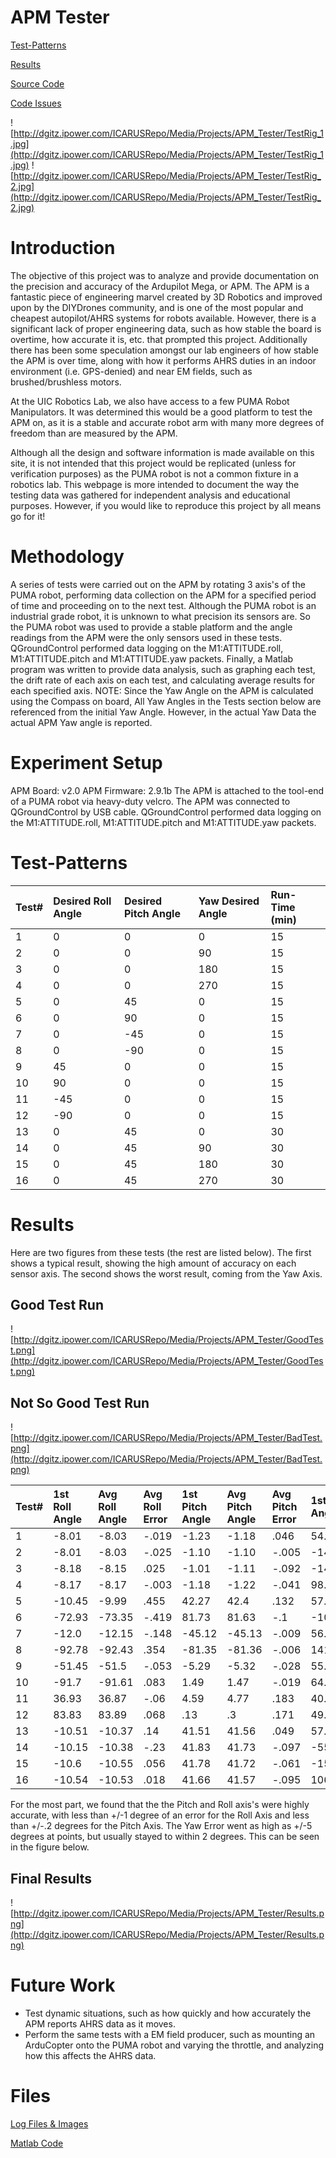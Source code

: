 # APM Tester #

[Test-Patterns](APM_Tester#Test-Patterns.md)

[Results](APM_Tester#Results.md)

[Source Code](https://bitbucket.org/uicrobotics/apm_tester/src)

[Code Issues](https://bitbucket.org/uicrobotics/apm_tester/issues?status=new&status=open)

![http://dgitz.ipower.com/ICARUSRepo/Media/Projects/APM_Tester/TestRig_1.jpg](http://dgitz.ipower.com/ICARUSRepo/Media/Projects/APM_Tester/TestRig_1.jpg)
![http://dgitz.ipower.com/ICARUSRepo/Media/Projects/APM_Tester/TestRig_2.jpg](http://dgitz.ipower.com/ICARUSRepo/Media/Projects/APM_Tester/TestRig_2.jpg)
# Introduction #

The objective of this project was to analyze and provide documentation on the precision and accuracy of the Ardupilot Mega, or APM.  The APM is a fantastic piece of engineering marvel created by 3D Robotics and improved upon by the DIYDrones community, and is one of the most popular and cheapest autopilot/AHRS systems for robots available.  However, there is a significant lack of proper engineering data, such as how stable the board is overtime, how accurate it is, etc. that prompted this project.  Additionally there has been some speculation amongst our lab engineers of how stable the APM is over time, along with how it performs AHRS duties in an indoor environment (i.e. GPS-denied) and near EM fields, such as brushed/brushless motors.

At the UIC Robotics Lab, we also have access to a few PUMA Robot Manipulators.  It was determined this would be a good platform to test the APM on, as it is a stable and accurate robot arm with many more degrees of freedom than are measured by the APM.

Although all the design and software information is made available on this site, it is not intended that this project would be replicated (unless for verification purposes) as the PUMA robot is not a common fixture in a robotics lab.  This webpage is more intended to document the way the testing data was gathered for independent analysis and educational purposes.  However, if you would like to reproduce this project by all means go for it!


# Methodology #
A series of tests were carried out on the APM by rotating 3 axis's of the PUMA robot, performing data collection on the APM for a specified period of time and proceeding on to the next test.  Although the PUMA robot is an industrial grade robot, it is unknown to what precision its sensors are.  So the PUMA robot was used to provide a stable platform and the angle readings from the APM were the only sensors used in these tests.  QGroundControl performed data logging on the M1:ATTITUDE.roll, M1:ATTITUDE.pitch and M1:ATTITUDE.yaw packets.  Finally, a Matlab program was written to provide data analysis, such as graphing each test, the drift rate of each axis on each test, and calculating average results for each specified axis.  NOTE:  Since the Yaw Angle on the APM is calculated using the Compass on board, All Yaw Angles in the Tests section below are referenced from the initial Yaw Angle.  However, in the actual Yaw Data the actual APM Yaw angle is reported.

# Experiment Setup #
APM Board: v2.0
APM Firmware: 2.9.1b
The APM is attached to the tool-end of a PUMA robot via heavy-duty velcro.  The APM was connected to QGroundControl by USB cable.  QGroundControl performed data logging on the M1:ATTITUDE.roll, M1:ATTITUDE.pitch and M1:ATTITUDE.yaw packets.

# Test-Patterns #
| **Test#** | **Desired Roll Angle** | **Desired Pitch Angle** | **Yaw Desired Angle** | **Run-Time (min)** |
|:----------|:-----------------------|:------------------------|:----------------------|:-------------------|
| 1         | 0                      | 0                       | 0                     | 15                 |
| 2         | 0                      | 0                       | 90                    | 15                 |
| 3         | 0                      | 0                       | 180                   | 15                 |
| 4         | 0                      | 0                       | 270                   | 15                 |
| 5         | 0                      | 45                      | 0                     | 15                 |
| 6         | 0                      | 90                      | 0                     | 15                 |
| 7         | 0                      | -45                     | 0                     | 15                 |
| 8         | 0                      | -90                     | 0                     | 15                 |
| 9         | 45                     | 0                       | 0                     | 15                 |
| 10        | 90                     | 0                       | 0                     | 15                 |
| 11        | -45                    | 0                       | 0                     | 15                 |
| 12        | -90                    | 0                       | 0                     | 15                 |
| 13        | 0                      | 45                      | 0                     | 30                 |
| 14        | 0                      | 45                      | 90                    | 30                 |
| 15        | 0                      | 45                      | 180                   | 30                 |
| 16        | 0                      | 45                      | 270                   | 30                 |

# Results #
Here are two figures from these tests (the rest are listed below).  The first shows a typical result, showing the high amount of accuracy on each sensor axis.  The second shows the worst result, coming from the Yaw Axis.

## Good Test Run ##
![http://dgitz.ipower.com/ICARUSRepo/Media/Projects/APM_Tester/GoodTest.png](http://dgitz.ipower.com/ICARUSRepo/Media/Projects/APM_Tester/GoodTest.png)

## Not So Good Test Run ##
![http://dgitz.ipower.com/ICARUSRepo/Media/Projects/APM_Tester/BadTest.png](http://dgitz.ipower.com/ICARUSRepo/Media/Projects/APM_Tester/BadTest.png)

| **Test#** | **1st Roll Angle** | **Avg Roll Angle** | **Avg Roll Error** | **1st Pitch Angle** | **Avg Pitch Angle** | **Avg Pitch Error** | **1st Yaw Angle** | **Avg Yaw Angle** | **Avg Yaw Error** |
|:----------|:-------------------|:-------------------|:-------------------|:--------------------|:--------------------|:--------------------|:------------------|:------------------|:------------------|
| 1         | -8.01              | -8.03              | -.019              | -1.23               | -1.18               | .046                | 54.81             | 54.87             | .066              |
| 2         | -8.01              | -8.03              | -.025              | -1.10               | -1.10               | -.005               | -14.51            | -14.92            | -.414             |
| 3         | -8.18              | -8.15              | .025               | -1.01               | -1.11               | -.092               | -147.66           | -147.16           | .501              |
| 4         | -8.17              | -8.17              | -.003              | -1.18               | -1.22               | -.041               | 98.41             | 98.79             | .385              |
| 5         | -10.45             | -9.99              | .455               | 42.27               | 42.4                | .132                | 57.43             | 56.54             | .894              |
| 6         | -72.93             | -73.35             | -.419              | 81.73               | 81.63               | -.1                 | -10.46            | -5.61             | 4.851             |
| 7         | -12.0              | -12.15             | -.148              | -45.12              | -45.13              | -.009               | 56.1              | 56.34             | .236              |
| 8         | -92.78             | -92.43             | .354               | -81.35              | -81.36              | -.006               | 141.14            | 141.82            | .677              |
| 9         | -51.45             | -51.5              | -.053              | -5.29               | -5.32               | -.028               | 55.35             | 55.57             | .215              |
| 10        | -91.7              | -91.61             | .083               | 1.49                | 1.47                | -.019               | 64.03             | 60.48             | -3.552            |
| 11        | 36.93              | 36.87              | -.06               | 4.59                | 4.77                | .183                | 40.27             | 40.48             | .211              |
| 12        | 83.83              | 83.89              | .068               | .13                 | .3                  | .171                | 49.87             | 54.54             | 4.579             |
| 13        | -10.51             | -10.37             | .14                | 41.51               | 41.56               | .049                | 57.15             | 56.98             | -.17              |
| 14        | -10.15             | -10.38             | -.23               | 41.83               | 41.73               | -.097               | -55.72            | -55.07            | .647              |
| 15        | -10.6              | -10.55             | .056               | 41.78               | 41.72               | -.061               | -152.1            | -151.87           | .237              |
| 16        | -10.54             | -10.53             | .018               | 41.66               | 41.57               | -.095               | 106.34            | 106.81            | .464              |

For the most part, we found that the the Pitch and Roll axis's were highly accurate, with less than +/-1 degree of an error for the Roll Axis and less than +/-.2 degrees for the Pitch Axis.  The Yaw Error went as high as +/-5 degrees at points, but usually stayed to within 2 degrees.  This can be seen in the figure below.

## Final Results ##
![http://dgitz.ipower.com/ICARUSRepo/Media/Projects/APM_Tester/Results.png](http://dgitz.ipower.com/ICARUSRepo/Media/Projects/APM_Tester/Results.png)
# Future Work #
  * Test dynamic situations, such as how quickly and how accurately the APM reports AHRS data as it moves.
  * Perform the same tests with a EM field producer, such as mounting an ArduCopter onto the PUMA robot and varying the throttle, and analyzing how this affects the AHRS data.

# Files #
[Log Files & Images](http://dgitz.ipower.com/ICARUSRepo/Media/Projects/APM_Tester/8-July-2013-PUMA.zip)

[Matlab Code](http://dgitz.ipower.com/ICARUSRepo/Media/Projects/APM_Tester/MainProgram_QGroundControl.zip)